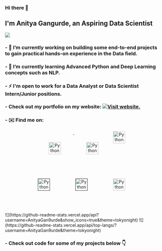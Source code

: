 ### Hi there 👋

## I'm Anitya Gangurde, an Aspiring Data Scientist
![](https://visitor-badge.laobi.icu/badge?page_id=anityagan9urde.anityagan9urde)
### - 🔭 I’m currently working on building some end-to-end projects to gain practical hands-on experience in the Data field.
### - 🌱 I’m currently learning Advanced Python and Deep Learning concepts such as NLP.
### - ⚡ I'm open to work for a Data Analyst or Data Scientist Intern/Junior positions.
### - Check out my portfolio on my website: [![Visit website.](icons8-end-button-48.png "Visit")](https://anityagan9urde.github.io) 
### - ✉️ Find me on:
<p align="center">
 <a href="https://anityagan9urde.github.io/" target="_blank" rel="noopener noreferrer"> <img src="https://img.icons8.com/nolan/64/github.png" alt="Python" height="40" style="vertical-align:top; margin:40px"> </a>
 <a href="https://linkedin.com/in/anityagan9urde" target="_blank" rel="noopener noreferrer"> <img src="https://img.icons8.com/nolan/64/linkedin.png" alt="Python" height="40" style="vertical-align:top; margin:40px"></a>
 <a href="https://anityagan9urde.medium.com/" target="_blank" rel="noopener noreferrer"> <img src="https://img.icons8.com/nolan/64/medium-new.png" alt="Python" height="40" style="vertical-align:top; margin:4px"></a><br>
 <a href="" target="_blank" rel="noopener noreferrer"> <img src="https://img.icons8.com/nolan/64/twitter.png" alt="Python" height="40" style="vertical-align:top; margin:40px"></a>
 <a href="" target="_blank" rel="noopener noreferrer"> <img src="https://img.icons8.com/nolan/64/reddit.png" alt="Python" height="40" style="vertical-align:top; margin:40px"></a>
 <a href="mailto:anityagangurde01@gmail.com"> <img src="https://img.icons8.com/nolan/64/share-2.png" alt="Python" height="40" style="vertical-align:top; margin:40px"></a>
</p>  
<br>
![](https://github-readme-stats.vercel.app/api?username=AnityaGan9urde&show_icons=true&theme=tokyonight) 
![](https://github-readme-stats.vercel.app/api/top-langs/?username=AnityaGan9urde&theme=tokyonight)

### - Check out code for some of my projects below 👇

<!--
**AnityaGan9urde/anityagan9urde** is a ✨ _special_ ✨ repository because its `README.md` (this file) appears on your GitHub profile.

Here are some ideas to get you started:

- 🔭 I’m currently working on ...
- 🌱 I’m currently learning ...
- 👯 I’m looking to collaborate on ...
- 🤔 I’m looking for help with ...
- 💬 Ask me about ...
- 📫 How to reach me: ...
- 😄 Pronouns: ...
- ⚡ Fun fact: ...
-->
